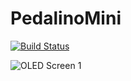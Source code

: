 # PedalinoMini
[![Build Status](https://travis-ci.org/alf45tar/PedalinoMini.svg?branch=master)](https://travis-ci.org/alf45tar/PedalinoMini)

![OLED Screen 1](https://github.com/pedalino/PedalinoMini/master/images/oled-home.png "Screen 1")
